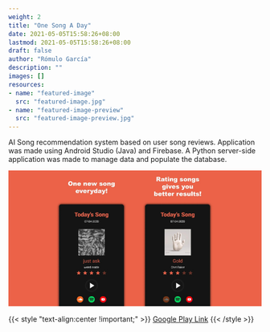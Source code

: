 ```yaml
---
weight: 2
title: "One Song A Day"
date: 2021-05-05T15:58:26+08:00
lastmod: 2021-05-05T15:58:26+08:00
draft: false
author: "Rómulo García"
description: ""
images: []
resources:
- name: "featured-image"
  src: "featured-image.jpg"
- name: "featured-image-preview"
  src: "featured-image-preview.jpg"
---
```


AI Song recommendation system based on user song reviews. Application was made using Android Studio (Java) and Firebase. A Python server-side application was made to manage data and populate the database.

![Image](image0.jpg)

{{< style "text-align:center !important;" >}}
[Google Play Link](https://play.google.com/store/apps/details?id=com.rogarmu8.onesongaday)
{{< /style >}}